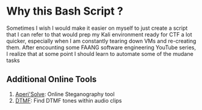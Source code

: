 # Why this Bash Script ?

Sometimes I wish I would make it easier on myself to just create a script that I can refer to that would prep my Kali environment ready for CTF a lot quicker, especially when I am constantly tearing down VMs and re-creating them. After encounting some FAANG software engineering YouTube series, I realize that at some point I should learn to automate some of the mudane tasks

## Additional Online Tools ##
1. [Aperi'Solve](https://aperisolve.fr/): Online Steganography tool
2. [DTMF](https://unframework.github.io/dtmf-detect/): Find DTMF tones within audio clips
